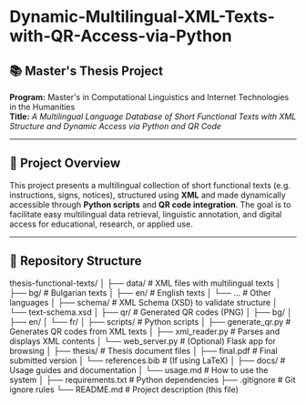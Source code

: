 # Dynamic-Multilingual-XML-Texts-with-QR-Access-via-Python

## 📚 Master's Thesis Project

**Program:** Master's in Computational Linguistics and Internet Technologies in the Humanities  
**Title:** *A Multilingual Language Database of Short Functional Texts with XML Structure and Dynamic Access via Python and QR Code*

---

## 🧩 Project Overview

This project presents a multilingual collection of short functional texts (e.g. instructions, signs, notices), structured using **XML** and made dynamically accessible through **Python scripts** and **QR code integration**. The goal is to facilitate easy multilingual data retrieval, linguistic annotation, and digital access for educational, research, or applied use.

---

## 📁 Repository Structure
thesis-functional-texts/
│
├── data/ # XML files with multilingual texts
│ ├── bg/ # Bulgarian texts
│ ├── en/ # English texts
│ └── ... # Other languages
│
├── schema/ # XML Schema (XSD) to validate structure
│ └── text-schema.xsd
│
├── qr/ # Generated QR codes (PNG)
│ ├── bg/
│ ├── en/
│ └── fr/
│
├── scripts/ # Python scripts
│ ├── generate_qr.py # Generates QR codes from XML texts
│ ├── xml_reader.py # Parses and displays XML contents
│ └── web_server.py # (Optional) Flask app for browsing
│
├── thesis/ # Thesis document files
│ ├── final.pdf # Final submitted version
│ └── references.bib # (If using LaTeX)
│
├── docs/ # Usage guides and documentation
│ └── usage.md # How to use the system
│
├── requirements.txt # Python dependencies
├── .gitignore # Git ignore rules
└── README.md # Project description (this file)
